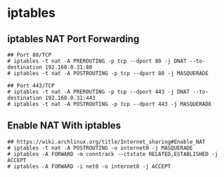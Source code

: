 iptables
========

## iptables NAT Port Forwarding

    ## Port 80/TCP
    # iptables -t nat -A PREROUTING -p tcp --dport 80 -j DNAT --to-destination 192.168.0.31:80
    # iptables -t nat -A POSTROUTING -p tcp --dport 80 -j MASQUERADE

    ## Port 443/TCP
    # iptables -t nat -A PREROUTING -p tcp --dport 443 -j DNAT --to-destination 192.168.0.31:443
    # iptables -t nat -A POSTROUTING -p tcp --dport 443 -j MASQUERADE

## Enable NAT With iptables

    ## https://wiki.archlinux.org/title/Internet_sharing#Enable_NAT
    # iptables -t nat -A POSTROUTING -o internet0 -j MASQUERADE
    # iptables -A FORWARD -m conntrack --ctstate RELATED,ESTABLISHED -j ACCEPT
    # iptables -A FORWARD -i net0 -o internet0 -j ACCEPT
